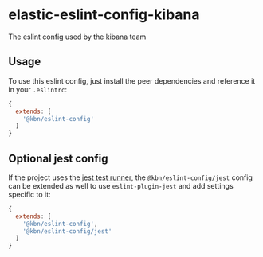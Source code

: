 # elastic-eslint-config-kibana

The eslint config used by the kibana team

## Usage

To use this eslint config, just install the peer dependencies and reference it 
in your `.eslintrc`:

```javascript
{
  extends: [
    '@kbn/eslint-config'
  ]
}
```

## Optional jest config

If the project uses the [jest test runner](https://facebook.github.io/jest/), 
the `@kbn/eslint-config/jest` config can be extended as well to use 
`eslint-plugin-jest` and add settings specific to it:

```javascript
{
  extends: [
    '@kbn/eslint-config',
    '@kbn/eslint-config/jest'
  ]
}
```
